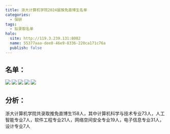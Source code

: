 ```yaml
---
title: 浙大计算机学院2024届推免直博生名单
categories:
  - 保研
tags:
  - 拟录取名单
halo:
  site: http://119.3.239.131:8082
  name: 55377aaa-dee0-46e9-8336-220ca171c76a
  publish: false
---
```

## 名单：

![](https://pic.imgdb.cn/item/654ce4e9c458853aef05c087.png)
![](https://pic.imgdb.cn/item/654ce4e9c458853aef05c1e7.png)
![](https://pic.imgdb.cn/item/654ce4e9c458853aef05c30c.png)
![](https://pic.imgdb.cn/item/654ce4eac458853aef05c4a3.png)
![](https://pic.imgdb.cn/item/654ce4eac458853aef05c55a.png)


## 分析：

浙大计算机学院共录取推免直博生158人，其中计算机科学与技术专业73人，人工智能专业7人，软件工程专业21人，网络空间安全专业19人，电子信息专业31人，设计专业7人


